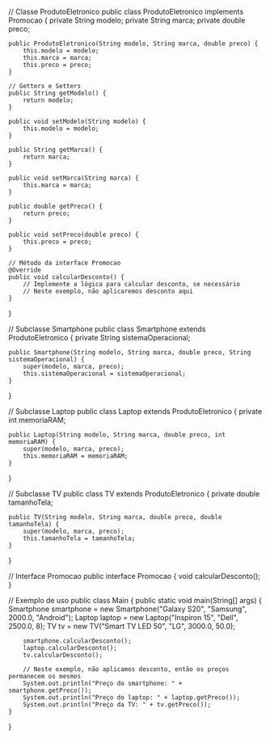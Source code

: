 // Classe ProdutoEletronico
public class ProdutoEletronico implements Promocao {
    private String modelo;
    private String marca;
    private double preco;
    
    public ProdutoEletronico(String modelo, String marca, double preco) {
        this.modelo = modelo;
        this.marca = marca;
        this.preco = preco;
    }
    
    // Getters e Setters
    public String getModelo() {
        return modelo;
    }
    
    public void setModelo(String modelo) {
        this.modelo = modelo;
    }
    
    public String getMarca() {
        return marca;
    }
    
    public void setMarca(String marca) {
        this.marca = marca;
    }
    
    public double getPreco() {
        return preco;
    }
    
    public void setPreco(double preco) {
        this.preco = preco;
    }
    
    // Método da interface Promocao
    @Override
    public void calcularDesconto() {
        // Implemente a lógica para calcular desconto, se necessário
        // Neste exemplo, não aplicaremos desconto aqui
    }
}

// Subclasse Smartphone
public class Smartphone extends ProdutoEletronico {
    private String sistemaOperacional;
    
    public Smartphone(String modelo, String marca, double preco, String sistemaOperacional) {
        super(modelo, marca, preco);
        this.sistemaOperacional = sistemaOperacional;
    }
}

// Subclasse Laptop
public class Laptop extends ProdutoEletronico {
    private int memoriaRAM;
    
    public Laptop(String modelo, String marca, double preco, int memoriaRAM) {
        super(modelo, marca, preco);
        this.memoriaRAM = memoriaRAM;
    }
}

// Subclasse TV
public class TV extends ProdutoEletronico {
    private double tamanhoTela;
    
    public TV(String modelo, String marca, double preco, double tamanhoTela) {
        super(modelo, marca, preco);
        this.tamanhoTela = tamanhoTela;
    }
}

// Interface Promocao
public interface Promocao {
    void calcularDesconto();
}

// Exemplo de uso
public class Main {
    public static void main(String[] args) {
        Smartphone smartphone = new Smartphone("Galaxy S20", "Samsung", 2000.0, "Android");
        Laptop laptop = new Laptop("Inspiron 15", "Dell", 2500.0, 8);
        TV tv = new TV("Smart TV LED 50", "LG", 3000.0, 50.0);
        
        smartphone.calcularDesconto();
        laptop.calcularDesconto();
        tv.calcularDesconto();
        
        // Neste exemplo, não aplicamos desconto, então os preços permanecem os mesmos
        System.out.println("Preço do smartphone: " + smartphone.getPreco());
        System.out.println("Preço do laptop: " + laptop.getPreco());
        System.out.println("Preço da TV: " + tv.getPreco());
    }
}